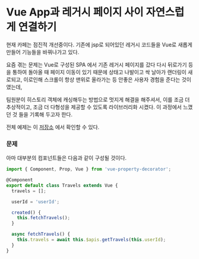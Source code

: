 # Vue App과 레거시 페이지 사이 자연스럽게 연결하기

현재 카페는 점진적 개선중이다. 기존에 jsp로 되어있던 레거시 코드들을 Vue로 새롭게 만들어 기능들을 바꿔나가고 있다.

요즘 겪는 문제는 Vue로 구성된 SPA 에서 기존 레거시 페이지를 갔다 다시 뒤로가기 등을 통하여 돌아올 때 페이지 이동이 있기 때문에 상태고 나발이고 싹 날아가 랜더링이 새로되고, 이로인해 스크롤이 항상 맨위로 올라가는 등 안좋은 사용자 경험을 준다는 것이였는데,

팀원분이 히스토리 객체에 캐싱해두는 방법으로 멋지게 해결을 해주셔서, 이를 조금 더 추상적이고, 조금 더 다형성을 제공할 수 있도록 라이브러리화 시켰다. 이 과정에서 느꼈던 것 들을 기록해 두고자 한다.

전체 예제는 이 [저장소](https://github.com/genie-youn/vue-state-restorer) 에서 확인할 수 있다.

### 문제
아마 대부분의 컴포넌트들은 다음과 같이 구성될 것이다.

```typescript
import { Component, Prop, Vue } from 'vue-property-decorator';

@Component
export default class Travels extends Vue {
  travels = [];

  userId = 'userId';

  created() {
    this.fetchTravels();
  }

  async fetchTravels() {
    this.travels = await this.$apis.getTravels(this.userId);
  }
}
```
